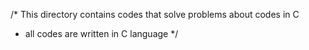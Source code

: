 /* This directory contains codes that solve problems about codes in C
 * all codes are written in C language
*/
